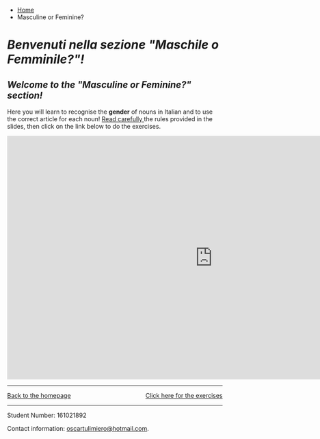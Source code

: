 <ul class="breadcrumb">
  <li><a href="index.html">Home</a></li>
  <li>Masculine or Feminine?</li>
</ul>

<h1><i> Benvenuti nella sezione <strong>"Maschile o Femminile?"</strong>!</i></h1>
<h2><i> Welcome to the <strong>"Masculine or Feminine?"</strong> section!</i></h2>

<p>Here you will learn to recognise the <strong>gender</strong> of nouns in Italian and to use the correct article for each noun!
  <u> Read carefully </u> the rules provided in the slides, then click on the link below to do the exercises.<p>

<iframe src="https://docs.google.com/presentation/d/e/2PACX-1vSH_V2-GzBdPhSr2AgbG1FkTjAyKyWtXqS_h2mO8WYoWFdGekut3Pzar0LJ1QV2-yVT0j3BZSFgd6PF/embed?start=false&loop=false&delayms=60000" frameborder="0" width="960" height="569" allowfullscreen="true" mozallowfullscreen="true" webkitallowfullscreen="true"></iframe>

<hr>

<p> 
<a style="float:right;" href="https://oscartuli.github.io/Italiando/GenderExer.html">Click here for the exercises</a> 
<a style="float:left;" href="index.html">Back to the homepage</a> 
</p>

<div style="clear:both;"></div>






<hr>


<footer>
  <p>Student Number: 161021892</p>
  <p>Contact information: <a href="mailto:oscartulimiero@hotmail.com">oscartulimiero@hotmail.com</a>.</p>
</footer>
